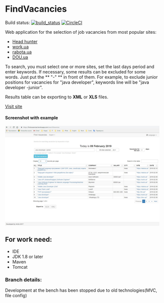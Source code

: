 # FindVacancies
Build status: [![build_status](https://travis-ci.com/AnGo84/FindVacancies.svg?branch=master)](https://travis-ci.com/AnGo84/FindVacancies.svg) 
[![CircleCI](https://img.shields.io/circleci/build/github/AnGo84/FindVacancies/master?token=9aee3d4ff42afd19e214490fb0eeabe61fcb019a)](https://app.circleci.com/pipelines/github/AnGo84/FindVacancies?branch=master)


Web application for the selection of job vacancies from most popular sites:
- [Head hunter](http://hh.ua)
- [work.ua](http://work.ua)
- [rabota.ua](http://rabota.ua)
- [DOU.ua](http://DOU.ua)

To search, you must select one or more sites, set the last days period and enter keywords.
If necessary, some results can be excluded for some words. Just put the ** "-" ** in front of them. For example, to exclude junior positions for vacancies for "java developer", keywords line will be "java developer -junior".

Results table can be exporting to **XML** or **XLS** files.

[Visit site](https://findvacancies.herokuapp.com/)

#### Screenshot with example
![](src/main/resources/images/FindVacancies_screen.jpg)

## **For work need:**
- IDE
- JDK 1.8 or later
- Maven
- Tomcat

### **Branch details:**
Development at the bench has been stopped due to old technologies(MVC, file config)



